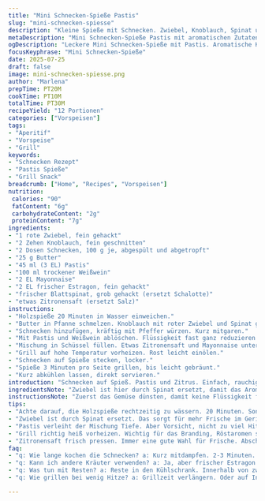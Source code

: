 ```yaml
---
title: "Mini Schnecken-Spieße Pastis"
slug: "mini-schnecken-spiesse"
description: "Kleine Spieße mit Schnecken. Zwiebel, Knoblauch, Spinat und Pastis. Butter und Weißwein dazu. Danach Mayonnaise und frischer Estragon. Auf Grillrost kurz anrösten. Holzspieße verwenden, vorab 20 Minuten gewässert. Kleiner Snack für Aperitif. Keine Nüsse, kein Gluten, laktosefrei."
metaDescription: "Mini Schnecken-Spieße Pastis mit aromatischen Zutaten. Ideal für Aperitif. Einfach zuzubereiten. Genuss für jeden Grillabend."
ogDescription: "Leckere Mini Schnecken-Spieße mit Pastis. Aromatische Kombination für jeden Anlass. Perfekt für schnelle Snacks am Grill."
focusKeyphrase: "Mini Schnecken-Spieße"
date: 2025-07-25
draft: false
image: mini-schnecken-spiesse.png
author: "Marlena"
prepTime: PT20M
cookTime: PT10M
totalTime: PT30M
recipeYield: "12 Portionen"
categories: ["Vorspeisen"]
tags:
- "Aperitif"
- "Vorspeise"
- "Grill"
keywords:
- "Schnecken Rezept"
- "Pastis Spieße"
- "Grill Snack"
breadcrumb: ["Home", "Recipes", "Vorspeisen"]
nutrition: 
 calories: "90"
 fatContent: "6g"
 carbohydrateContent: "2g"
 proteinContent: "7g"
ingredients:
- "1 rote Zwiebel, fein gehackt"
- "2 Zehen Knoblauch, fein geschnitten"
- "2 Dosen Schnecken, 100 g je, abgespült und abgetropft"
- "25 g Butter"
- "45 ml (3 EL) Pastis"
- "100 ml trockener Weißwein"
- "2 EL Mayonnaise"
- "2 EL frischer Estragon, fein gehackt"
- "frischer Blattspinat, grob gehackt (ersetzt Schalotte)"
- "etwas Zitronensaft (ersetzt Salz)"
instructions:
- "Holzspieße 20 Minuten in Wasser einweichen."
- "Butter in Pfanne schmelzen. Knoblauch mit roter Zwiebel und Spinat glasig dünsten (ca. 4 Minuten)."
- "Schnecken hinzufügen, kräftig mit Pfeffer würzen. Kurz mitgaren."
- "Mit Pastis und Weißwein ablöschen. Flüssigkeit fast ganz reduzieren lassen (etwa 7 Minuten)."
- "Mischung in Schüssel füllen. Etwas Zitronensaft und Mayonnaise unterheben. Estragon untermischen."
- "Grill auf hohe Temperatur vorheizen. Rost leicht einölen."
- "Schnecken auf Spieße stecken, locker."
- "Spieße 3 Minuten pro Seite grillen, bis leicht gebräunt."
- "Kurz abkühlen lassen, direkt servieren."
introduction: "Schnecken auf Spieß. Pastis und Zitrus. Einfach, rauchig, herb. Ein Hauch Spinat ersetzt die Schalotte, bringt Frische. Für schnelle Grillabende. Wenig Zutaten, aber Charakter. Mayonnaise cremig, Estragon frisch. Kein langes Warten. Feuer an, los. Dabei einfache Handgriffe: abtropfen, braten, spießen, grillen. Raucherzeugt leichte Holzkohle-Aromen. Ein Snack, nicht mehr. Für 12 kleine Happen. Nussfrei, glutenfrei, laktosearm. Ohne Firlefanz, dafür klassisch französisch. Fein-würzig. Wer mag, träufelt noch Zitronensaft über. So geht kleine Küche mit großem Effekt. "
ingredientsNote: "Zwiebel ist hier durch Spinat ersetzt, damit das Aroma leichter wird, fast frisch. Knoblauch bleibt wichtig, bringt Würze. Pastis gibt den ganzen Charakter, Alkohol verdunstet fast komplett. Weißwein sorgt für Tiefe, nicht zu süß. Mayonnaise ergänzt die Textur, bindet. Estragon unbedingt frisch. Holzspieße mindestens 20 Minuten in Wasser, sonst verbrennen sie. Butter nicht durch Öl ersetzen, sonst fehlt die feine Note. Zitronensaft frisch pressen, keine Fertigware."
instructionsNote: "Zuerst das Gemüse dünsten, damit keine Flüssigkeit fehlt beim späteren Einreduzieren. Schnecken nur kurz mitgaren, damit sie zart bleiben. Pastis und Wein mit Hitze reduzieren, fast trocken. Dann erst Mayo und Kräuter rein, nicht kochen. Grill wirklich heiß, sonst nichts anbrennen lassen. Spieße locker besetzen, nicht zu voll. Grillzeit etwas erhöhen oder senken je nach Hitzequelle. Wenn möglich, Spieße wenden mit Zange, nicht mit Gabel. Bissprobe erlaubt. Serviert wird sofort, mit Zitronenschnitz als Beigabe. So bleibt alles frisch, knackig, aromatisch."
tips:
- "Achte darauf, die Holzspieße rechtzeitig zu wässern. 20 Minuten. Sonst werden sie im Grill zu schnell schwarz. Alternativ auch Metallspieße verwenden. Aber Holz gibt den Rauchgeschmack."
- "Zwiebel ist durch Spinat ersetzt. Das sorgt für mehr Frische im Gericht. Aber Knoblauch muss bleiben. Macht den Geschmack intensiv und würzig. Auch frischer Estragon nicht vergessen. Kräuter sind wichtig."
- "Pastis verleiht der Mischung Tiefe. Aber Vorsicht, nicht zu viel Hitze. Sonst verbrannt. Dampfen lassen, dann reduzieren. Der Alkohol verdampft. Macht das Gericht weniger schwer."
- "Grill richtig heiß vorheizen. Wichtig für das Branding, Röstaromen sind entscheidend. Und die Spieße locker stecken. Nicht zu fest, sonst garen sie ungleichmäßig."
- "Zitronensaft frisch pressen. Immer eine gute Wahl für Frische. Abschmecken mit Zitrone. So bleibt alles knackig und aromatisch. Serviere gleich nach dem Grillen."
faq:
- "q: Wie lange kochen die Schnecken? a: Kurz mitdampfen. 2-3 Minuten. Nicht lange, sonst zäh. Zart bleiben ist das Ziel. Guter Geschmack wichtig."
- "q: Kann ich andere Kräuter verwenden? a: Ja, aber frischer Estragon passt am besten. Alternativen sind Thymian oder Petersilie. Jedoch, das Aroma verändert sich."
- "q: Was tun mit Resten? a: Reste in den Kühlschrank. Innerhalb von zwei Tagen aufbrauchen. Erwärmen in der Pfanne. Oder kalt genießen. Mix macht’s spannend."
- "q: Wie grillen bei wenig Hitze? a: Grillzeit verlängern. Oder auf Indirekt grillen. So garen auch bei niedrigem Feuer. Geschmack bleibt intensiv. Achte auf den Zustand der Spieße."

---
```

